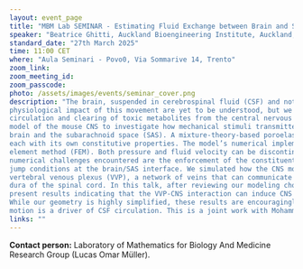 ```yaml
---
layout: event_page
title: "MBM Lab SEMINAR - Estimating Fluid Exchange between Brain and Subarachnoid Space using Poroelasticity and Finite Elements"
speaker: "Beatrice Ghitti, Auckland Bioengineering Institute, Auckland, New Zealand"
standard_date: "27th March 2025"
time: 11:00 CET
where: "Aula Seminari - Povo0, Via Sommarive 14, Trento"
zoom_link: 
zoom_meeting_id: 
zoom_passcode: 
photo: /assets/images/events/seminar_cover.png
description: "The brain, suspended in cerebrospinal fluid (CSF) and not attached to skeletal muscles, moves within the skull. The origin and
physiological impact of this movement are yet to be understood, but we suspect that it may substantially contribute to CSF
circulation and clearing of toxic metabolites from the central nervous system (CNS). In this work, we propose a computational
model of the mouse CNS to investigate how mechanical stimuli transmitted directly to the CNS promote fluid exchange between
brain and the subarachnoid space (SAS). A mixture-theory-based poroelasticity model is adopted to represent both brain and SAS,
each with its own constitutive properties. The model’s numerical implementation is through an arbitrary Lagrangian–Eulerian finite
element method (FEM). Both pressure and fluid velocity can be discontinuous across the brain/SAS interface. Among the
numerical challenges encountered are the enforcement of the constituents’; incompressibility condition and the enforcement of the
jump conditions at the brain/SAS interface. We simulated how the CNS moves in response to mechanical stimuli provided by the
vertebral venous plexus (VVP), a network of veins that can communicate pressure changes from the thoracic cavity directly to the
dura of the spinal cord. In this talk, after reviewing our modeling choices, I will present our FE numerical implementation. I will then
present results indicating that the VVP-CNS interaction can induce CNS motions promoting appreciable brain/SAS fluid exchange.
While our geometry is highly simplified, these results are encouragingly in line with experiments, supporting the idea that brain
motion is a driver of CSF circulation. This is a joint work with Mohammad Jannesari, Patrick J. Drew and Francesco Costanzo."
links: ""
---
```


**Contact person:**  Laboratory of Mathematics for Biology And Medicine Research Group (Lucas Omar Müller).
